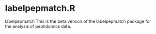# labelpepmatch.R
labelpepmatch
This is the beta version of the labelpepmatch package for the analysis of peptidomics data. 
